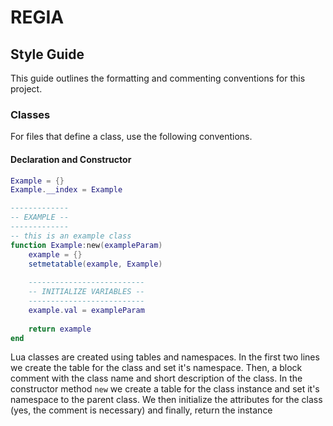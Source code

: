 
# REGIA

## Style Guide
This guide outlines the formatting and commenting conventions for this project.

### Classes
For files that define a class, use the following conventions.

#### Declaration and Constructor
```lua
Example = {}
Example.__index = Example

-------------
-- EXAMPLE --
-------------
-- this is an example class
function Example:new(exampleParam)
    example = {}
    setmetatable(example, Example)
    
    --------------------------
    -- INITIALIZE VARIABLES --
    --------------------------
    example.val = exampleParam
    
    return example
end
```
Lua classes are created using tables and namespaces. In the first two lines we create the table for the class and set it's namespace. Then, a block comment with the class name and short description of the class. In the constructor method `new` we create a table for the class instance and set it's namespace to the parent class. We then initialize the attributes for the class (yes, the comment is necessary) and finally, return the instance
